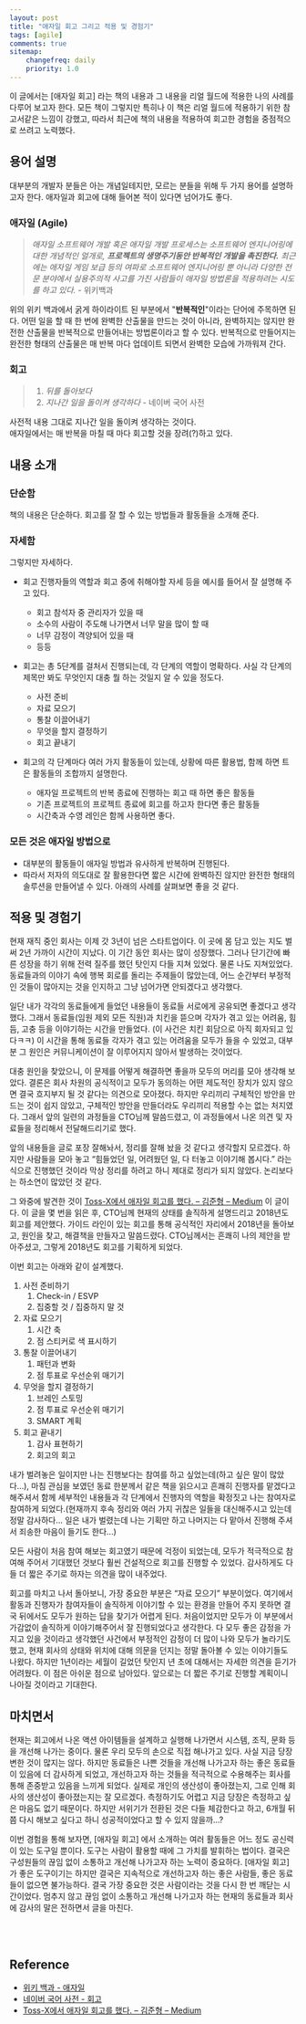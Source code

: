 ```yaml
---
layout: post
title: "애자일 회고 그리고 적용 및 경험기"
tags: [agile]
comments: true
sitemap:
    changefreq: daily
    priority: 1.0
---
```

이 글에서는 [애자일 회고] 라는 책의 내용과 그 내용을 리얼 월드에 적용한 나의 사례를 다루어 보고자 한다.
모든 책이 그렇지만 특히나 이 책은 리얼 월드에 적용하기 위한 참고서같은 느낌이 강했고, 따라서 최근에 책의 내용을 적용하여 회고한 경험을 중점적으로 쓰려고 노력했다.

## 용어 설명
대부분의 개발자 분들은 아는 개념일테지만, 모르는 분들을 위해 두 가지 용어를 설명하고자 한다. 애자일과 회고에 대해 들어본 적이 있다면 넘어가도 좋다.

### 애자일 (Agile)

> _애자일 소프트웨어 개발 혹은 애자일 개발 프로세스는 소프트웨어 엔지니어링에 대한 개념적인 얼개로, **프로젝트의 생명주기동안 반복적인 개발을 촉진한다.** 최근에는 애자일 게임 보급 등의 여파로 소프트웨어 엔지니어링 뿐 아니라 다양한 전문 분야에서 실용주의적 사고를 가진 사람들이 애자일 방법론을 적용하려는 시도를 하고 있다._ - 위키백과

위의 위키 백과에서 굵게 하이라이트 된 부분에서 "**반복적인**"이라는 단어에 주목하면 된다.
어떤 일을 할 때 한 번에 완벽한 산출물을 만드는 것이 아니라, 완벽하지는 않지만 완전한 산출물을 반복적으로 만들어내는 방법론이라고 할 수 있다.
반복적으로 만들어지는 완전한 형태의 산출물은 매 반복 마다 업데이트 되면서 완벽한 모습에 가까워져 간다.

### 회고
> 1. _뒤를 돌아보다_
> 2. _지나간 일을 돌이켜 생각하다_ - 네이버 국어 사전

사전적 내용 그대로 지나간 일을 돌이켜 생각하는 것이다.<br>
애자일에서는 매 반복을 마칠 때 마다 회고할 것을 장려(?)하고 있다.

## 내용 소개
### 단순함
책의 내용은 단순하다. 회고를 잘 할 수 있는 방법들과 활동들을 소개해 준다.

### 자세함
그렇지만 자세하다.

* 회고 진행자들의 역할과 회고 중에 취해야할 자세 등을 예시를 들어서 잘 설명해 주고 있다.
	* 회고 참석자 중 관리자가 있을 때
	* 소수의 사람이 주도해 나가면서 너무 말을 많이 할 때
	* 너무 감정이 격양되어 있을 때
	* 등등

* 회고는 총 5단계를 걸처서 진행되는데, 각 단계의 역할이 명확하다. 사실 각 단계의 제목만 봐도 무엇인지 대충 뭘 하는 것일지 알 수 있을 정도다.
	* 사전 준비
	* 자료 모으기
	* 통찰 이끌어내기
	* 무엇을 할지 결정하기
	* 회고 끝내기

* 회고의 각 단계마다 여러 가지 활동들이 있는데, 상황에 따른 활용법, 함께 하면 트은 활동들의 조합까지 설명한다.
    * 애자일 프로젝트의 반복 종료에 진행하는 회고 때 하면 좋은 활동들
    * 기존 프로젝트의 프로젝트 종료에 회고를 하고자 한다면 좋은 활동들
    * 시간축과 수영 레인은 함께 사용하면 좋다.

### 모든 것은 애자일 방법으로
* 대부분의 활동들이 애자일 방법과 유사하게 반복하며 진행된다.
* 따라서 저자의 의도대로 잘 활용한다면 짧은 시간에 완벽하진 않지만 완전한 형태의 솔루션을 만들어낼 수 있다. 아래의 사례를 살펴보면 좋을 것 같다.

## 적용 및 경험기
현재 재직 중인 회사는 이제 갓 3년이 넘은 스타트업이다.
이 곳에 몸 담고 있는 지도 벌써 2년 가까이 시간이 지났다.
이 기간 동안 회사는 많이 성장했다.
그러나 단기간에 빠른 성장을 하기 위해 전력 질주를 했던 탓인지 다들 지쳐 있었다. 물론 나도 지쳐있었다.
동료들과의 이야기 속에 행복 회로를 돌리는 주제들이 많았는데, 어느 순간부터 부정적인 것들이 많아지는 것을 인지하고 그냥 넘어가면 안되겠다고 생각했다.

일단 내가 각각의 동료들에게 들었던 내용들이 동료들 서로에게 공유되면 좋겠다고 생각했다. 
그래서 동료들(임원 제외 모든 직원)과 치킨을 뜯으며 각자가 겪고 있는 어려움, 힘듬, 고충 등을 이야기하는 시간을 만들었다. (이 사건은 치킨 회담으로 아직 회자되고 있다ㅋㅋ)
이 시간을 통해 동료들 각자가 겪고 있는 어려움을 모두가 들을 수 있었고, 대부분 그 원인은 커뮤니케이션이 잘 이루어지지 않아서 발생하는 것이었다.

대충 원인을 찾았으니, 이 문제를 어떻게 해결하면 좋을까 모두의 머리를 모아 생각해 보았다. 결론은 회사 차원의 공식적이고 모두가 동의하는 어떤 제도적인 장치가 있지 않으면 결국 흐지부지 될 것 같다는 의견으로 모아졌다. 하지만 우리끼리 구체적인 방안을 만드는 것이 쉽지 않았고, 구체적인 방안을 만들더라도 우리끼리 적용할 수는 없는 처지였다. 그래서 앞의 일련의 과정들을 CTO님께 말씀드렸고, 이 과정들에서 나온 의견 및 자료들을 정리해서 전달해드리기로 했다.

앞의 내용들을 글로 포장 잘해놔서, 정리를 잘해 놨을 것 같다고 생각할지 모르겠다. 하지만 사람들을 모아 놓고 “힘들었던 일, 어려웠던 일, 다 터놓고 이야기해 봅시다.” 라는 식으로 진행했던 것이라 막상 정리를 하려고 하니 제대로 정리가 되지 않았다. 논리보다는 하소연이 많았던 것 같다.

그 와중에 발견한 것이 [Toss-X에서 애자일 회고를 했다. – 김준형 – Medium](https://medium.com/@ghilbut/toss-x%EC%97%90%EC%84%9C-%EC%95%A0%EC%9E%90%EC%9D%BC-%ED%9A%8C%EA%B3%A0%EB%A5%BC-%ED%96%88%EB%8B%A4-cee2f36e7f96) 이 글이다. 이 글을 몇 번을 읽은 후, CTO님께 현재의 상태를 솔직하게 설명드리고 2018년도 회고를 제안했다. 가이드 라인이 있는 회고를 통해 공식적인 자리에서 2018년을 돌아보고, 원인을 찾고, 해결책을 만들자고 말씀드렸다. CTO님께서는 흔쾌히 나의 제안을 받아주셨고, 그렇게 2018년도 회고를 기획하게 되었다.

이번 회고는 아래와 같이 설계했다.
1. 사전 준비하기
	1. Check-in / ESVP
	2. 집중할 것 / 집중하지 말 것
2. 자료 모으기
	1. 시간 축
	2. 점 스티커로 색 표시하기
3. 통찰 이끌어내기
	1. 패턴과 변화
	2. 점 투표로 우선순위 매기기
4. 무엇을 할지 결정하기
	1. 브레인 스토밍
	2. 점 투표로 우선순위 매기기
	3. SMART 계획
5. 회고 끝내기
	1. 감사 표현하기
	2. 회고의 회고

내가 벌려놓은 일이지만 나는 진행보다는 참여를 하고 싶었는데(하고 싶은 말이 많았다…), 마침 관심을 보였던 동료 한분께서 같은 책을 읽으시고 흔쾌히 진행자를 맡겠다고 해주셔서 함께 세부적인 내용들과 각 단계에서 진행자의 역할을 확정짓고 나는 참여자로 참여하게 되었다.(현재까지 후속 정리와 여러 가지 귀찮은 일들을 대신해주시고 있는데 정말 감사하다... 일은 내가 벌렸는데 나는 기획만 하고 나머지는 다 맡아서 진행해 주셔서 죄송한 마음이 들기도 한다...)

모든 사람이 처음 참여 해보는 회고였기 때문에 걱정이 되었는데, 모두가 적극적으로 참여해 주어서 기대했던 것보다 훨씬 건설적으로 회고를 진행할 수 있었다. 감사하게도 다들 더 짧은 주기로 하자는 의견을 많이 내주었다.

회고를 마치고 나서 돌아보니, 가장 중요한 부분은 “자료 모으기” 부분이었다. 여기에서 활동과 진행자가 참여자들이 솔직하게 이야기할 수 있는 환경을 만들어 주지 못하면 결국 뒤에서도 모두가 원하는 답을 찾기가 어렵게 된다.
처음이었지만 모두가 이 부분에서 가감없이 솔직하게 이야기해주어서 잘 진행되었다고 생각한다. 
다
모두 좋은 감정을 가지고 있을 것이라고 생각했던 사건에서 부정적인 감정이 더 많이 나와 모두가 놀라기도 했고, 현재 회사의 상태와 위치에 대해 의문을 던지는 정말 돌아볼 수 있는 이야기들도 나왔다. 
하지만 1년이라는 세월이 길었던 탓인지 년 초에 대해서는 자세한 의견을 듣기가 어려웠다. 이 점은 아쉬운 점으로 남아있다. 앞으로는 더 짧은 주기로 진행할 계획이니 나아질 것이라고 기대한다.

## 마치면서
현재는 회고에서 나온 액션 아이템들을 설계하고 실행해 나가면서 시스템, 조직, 문화 등을 개선해 나가는 중이다.
물론 우리 모두의 손으로 직접 해나가고 있다. 
사실 지금 당장 변한 것이 많지는 않다.
하지만 동료들은 나쁜 것들을 개선해 나가고자 하는 좋은 동료들이 있음에 더 감사하게 되었고, 개선하고자 하는 것들을 적극적으로 수용해주는 회사를 통해 존중받고 있음을 느끼게 되었다. 
실제로 개인의 생산성이 좋아졌는지, 그로 인해 회사의 생산성이 좋아졌는지는 잘 모르겠다. 측정하기도 어렵고 지금 당장은 측정하고 싶은 마음도 없기 때문이다. 하지만 서위기가 전환된 것은 다들 체감한다고 하고, 6개월 뒤 쯤 다시 해보고 싶다고 하니 성공적이었다고 할 수 있지 않을까…?<br>

 이번 경험을 통해 보자면, [애자일 회고] 에서 소개하는 여러 활동들은 어느 정도 공신력이 있는 도구일 뿐이다. 도구는 사람이 활용할 때에 그 가치를 발휘하는 법이다. 결국은 구성원들의 끊임 없이 소통하고 개선해 나가고자 하는 노력이 중요하다. [애자일 회고]가 좋은 도구이기는 하지만 결국은 지속적으로 개선하고자 하는 좋은 사람들, 좋은 동료들이 없으면 불가능하다. 결국 가장 중요한 것은 사람이라는 것을 다시 한 번 깨닫는 시간이었다. 멈추지 않고 끊임 없이 소통하고 개선해 나가고자 하는 현재의 동료들과 회사에 감사의 말은 전하면서 글을 마친다.

<br>
<br>

## Reference
* [위키 백과 - 애자일](https://ko.wikipedia.org/wiki/%EC%95%A0%EC%9E%90%EC%9D%BC_%EC%86%8C%ED%94%84%ED%8A%B8%EC%9B%A8%EC%96%B4_%EA%B0%9C%EB%B0%9C)
* [네이버 국어 사전 - 회고](https://ko.dict.naver.com/seo.nhn?id=43376002)
* [Toss-X에서 애자일 회고를 했다. – 김준형 – Medium](https://medium.com/@ghilbut/toss-x%EC%97%90%EC%84%9C-%EC%95%A0%EC%9E%90%EC%9D%BC-%ED%9A%8C%EA%B3%A0%EB%A5%BC-%ED%96%88%EB%8B%A4-cee2f36e7f96)